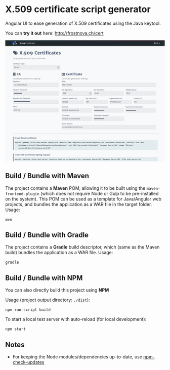 # X.509 certificate script generator

Angular UI to ease generation of X.509 certificates using the Java keytool.

You can **try it out** here: http://frostnova.ch/cert

![Screenshot](screenshot.png)

## Build / Bundle with Maven
The project contains a **Maven** POM, allowing it to be built using the `maven-frontend-plugin` (which does not require Node or Gulp to be pre-installed on the system). This POM can be used as a template for Java/Angular web projects, and bundles the application as a WAR file in the target folder.
Usage:

    mvn
	
## Build / Bundle with Gradle
The project contains a **Gradle** build descriptor, which (same as the Maven build) bundles the application as a WAR file.
Usage:

    gradle
    
## Build / Bundle with NPM
You can also directly build this project using **NPM**

Usage (project output directory: `./dist`):

    npm run-script build
    
To start a local test server with auto-reload (for local development):

    npm start

## Notes

 - For keeping the Node modules/dependencies up-to-date, use [npm-check-updates](https://www.npmjs.com/package/npm-check-updates)
